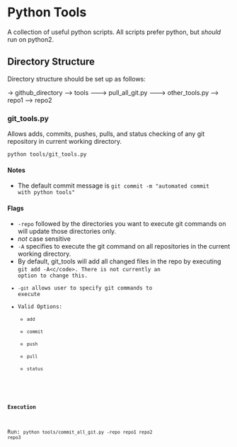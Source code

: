# Python Tools
A collection of useful python scripts. All scripts prefer python, but _should_ run on python2.

## Directory Structure
Directory structure should be set up as follows:

-> github_directory
--> tools
---> pull_all_git.py
---> other_tools.py
--> repo1
--> repo2

### git_tools.py
Allows adds, commits, pushes, pulls, and status checking of any git repository in current working directory.

<code>python tools/git_tools.py</code>

#### Notes
* The default commit message is <code>git commit -m "automated commit with python tools" </code>
#### Flags
* <code>-repo</code> followed by the directories you want to execute git commands on will update those directories only.
 * _not_ case sensitive
* <code>-A</code> specifies to execute the git command on all repositories in the current working directory.
 * By default, git_tools will add all changed files in the repo by executing <code>git add -A<c/code>. There is not currently an option to change this.
* <code>-git</code> allows user to specify git commands to execute
 * Valid Options:
   * <code>add</code>
   * <code>commit</code>
   * <code>push</code>
   * <code>pull</code>
   * <code>status</code>

#### Execution
Run: <code>python tools/commit_all_git.py -repo repo1 repo2 repo3</code>

